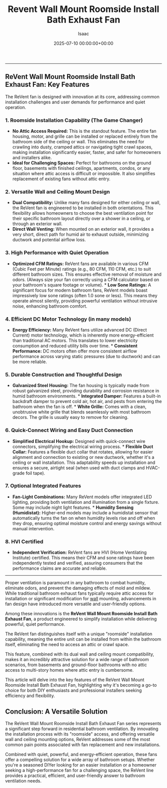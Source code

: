 ﻿---
title: Revent Wall Mount Roomside Install Bath Exhaust Fan
description: Proper ventilation is paramount in any bathroom to combat humidity, eliminate odors, and prevent the damaging effects of mold and mildew.
slug: /revent-wall-mount-roomside-install-bath-exhaust-fan/
date: 2025-07-10 00:00:00+00:00
lastmod: 2025-07-10 00:00:00+03:00
author: Isaac
categories:
- Home Improvement
- Bathroom
- HVAC
tags:
- home-improvement
- revent
- wall
layout: post
---
---
## ReVent Wall Mount Roomside Install Bath Exhaust Fan: Key Features
The ReVent fan is designed with innovation at its core, addressing common installation challenges and user demands for performance and quiet operation.
### 1. Roomside Installation Capability (The Game Changer)
* **No Attic Access Required:** This is the standout feature. The entire fan housing, motor, and grille can be installed or replaced entirely from the bathroom side of the ceiling or wall. This eliminates the need for crawling into dusty, cramped attics or navigating tight crawl spaces, making installation significantly easier, faster, and safer for homeowners and installers alike.
* **Ideal for Challenging Spaces:** Perfect for bathrooms on the ground floor, basements with finished ceilings, apartments, condos, or any situation where attic access is difficult or impossible. It also simplifies replacement of existing fans without attic entry.
### 2. Versatile Wall and Ceiling Mount Design
* **Dual Compatibility:** Unlike many fans designed for either ceiling or wall, the ReVent fan is engineered to be installed in both orientations. This flexibility allows homeowners to choose the best ventilation point for their specific bathroom layout  directly over a shower in a ceiling, or through an exterior wall.
* **Direct Wall Venting:** When mounted on an exterior wall, it provides a very short, direct path for humid air to exhaust outside, minimizing ductwork and potential airflow loss.
### 3. High Performance with Quiet Operation
* **Optimized CFM Ratings:** ReVent fans are available in various CFM (Cubic Feet per Minute) ratings (e.g., 80 CFM, 110 CFM, etc.) to suit different bathroom sizes. This ensures effective removal of moisture and odors. (Always size your fan correctly using a CFM calculator based on your bathroom's square footage or volume). * **Low Sone Ratings:** A significant focus for modern bathroom fans, ReVent models boast impressively low sone ratings (often 1.0 sone or less).
This means they operate almost silently, providing powerful ventilation without intrusive noise, enhancing bathroom comfort.
### 4. Efficient DC Motor Technology (in many models)
* **Energy Efficiency:** Many ReVent fans utilize advanced DC (Direct Current) motor technology, which is inherently more energy-efficient than traditional AC motors. This translates to lower electricity consumption and reduced utility bills over time. * **Consistent Performance:** DC motors often offer more consistent airflow performance across varying static pressures (due to ductwork) and can be more reliable.
### 5. Durable Construction and Thoughtful Design
* **Galvanized Steel Housing:** The fan housing is typically made from robust galvanized steel, providing durability and corrosion resistance in humid bathroom environments. * **Integrated Damper:** Features a built-in backdraft damper to prevent cold air, hot air, and pests from entering the bathroom when the fan is off. * **White Grille:** Comes with a clean, unobtrusive white grille that blends seamlessly with most bathroom decors. The grille is usually easy to remove for cleaning.
### 6. Quick-Connect Wiring and Easy Duct Connection
* **Simplified Electrical Hookup:** Designed with quick-connect wire connectors, simplifying the electrical wiring process. * **Flexible Duct Collar:** Features a flexible duct collar that rotates, allowing for easier alignment and connection to existing or new ductwork, whether it's a ceiling or wall installation. This adaptability speeds up installation and ensures a secure, airtight seal (when used with duct clamps and HVAC-grade foil tape).
### 7. Optional Integrated Features
* **Fan-Light Combinations:** Many ReVent models offer integrated LED lighting, providing both ventilation and illumination from a single fixture. Some may include night light features. * **Humidity Sensing (Humidistat):** Higher-end models may include a humidistat sensor that automatically turns the fan on when humidity levels rise and off when they drop, ensuring optimal moisture control and energy savings without manual intervention.
### 8. HVI Certified
* **Independent Verification:** ReVent fans are HVI (Home Ventilating Institute) certified. This means their CFM and sone ratings have been independently tested and verified, assuring consumers that the performance claims are accurate and reliable.
---

Proper ventilation is paramount in any bathroom to combat humidity, eliminate odors, and prevent the damaging effects of mold and mildew. While traditional bathroom exhaust fans typically require attic access for installation or significant modification for [wall](https://pestpolicy.com/protecting-walls-from-pets/) mounting, advancements in fan design have introduced more versatile and user-friendly options.

Among these innovations is the **ReVent Wall Mount Roomside Install Bath Exhaust Fan**, a product engineered to simplify installation while delivering powerful, quiet performance.

The ReVent fan distinguishes itself with a unique "roomside" installation capability, meaning the entire unit can be installed from within the bathroom itself, eliminating the need to access an attic or crawl space.

This feature, combined with its dual wall and ceiling mount compatibility, makes it an incredibly attractive solution for a wide range of bathroom scenarios, from basements and ground-floor bathrooms with no attic access to multi-story homes where attic entry is cumbersome.

This article will delve into the key features of the ReVent Wall Mount Roomside Install Bath Exhaust Fan, highlighting why it's becoming a go-to choice for both DIY enthusiasts and professional installers seeking efficiency and flexibility.

##  Conclusion: A Versatile Solution

The ReVent Wall Mount Roomside Install Bath Exhaust Fan series represents a significant step forward in residential bathroom ventilation. By innovating the installation process with its "roomside" access, and offering versatile wall and ceiling mounting options, ReVent addresses some of the most common pain points associated with fan replacement and new installations.

Combined with quiet, powerful, and energy-efficient operation, these fans offer a compelling solution for a wide array of bathroom setups. Whether you're a seasoned DIYer looking for an easier installation or a homeowner seeking a high-performance fan for a challenging space, the ReVent line provides a practical, efficient, and user-friendly answer to bathroom ventilation needs.

